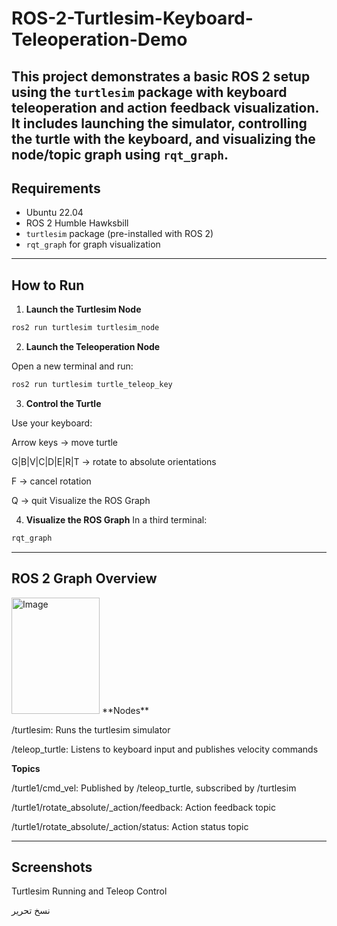 # ROS-2-Turtlesim-Keyboard-Teleoperation-Demo
This project demonstrates a basic ROS 2 setup using the `turtlesim` package with keyboard teleoperation and action feedback visualization. It includes launching the simulator, controlling the turtle with the keyboard, and visualizing the node/topic graph using `rqt_graph`.
---

## Requirements

- Ubuntu 22.04
- ROS 2 Humble Hawksbill
- `turtlesim` package (pre-installed with ROS 2)
- `rqt_graph` for graph visualization

---

##  How to Run

1. **Launch the Turtlesim Node**

```bash
ros2 run turtlesim turtlesim_node
```


2. **Launch the Teleoperation Node**

Open a new terminal and run:

```bash
ros2 run turtlesim turtle_teleop_key
```


3. **Control the Turtle**

Use your keyboard:

Arrow keys → move turtle

G|B|V|C|D|E|R|T → rotate to absolute orientations

F → cancel rotation

Q → quit
Visualize the ROS Graph


4. **Visualize the ROS Graph**
 In a third terminal:

```bash
rqt_graph
```
---

## ROS 2 Graph Overview
<img width="141" height="186" alt="Image" src="https://github.com/user-attachments/assets/dce87602-2642-4ae7-badb-120200fdb165" />
**Nodes**

/turtlesim: Runs the turtlesim simulator

/teleop_turtle: Listens to keyboard input and publishes velocity commands

**Topics**

/turtle1/cmd_vel: Published by /teleop_turtle, subscribed by /turtlesim

/turtle1/rotate_absolute/_action/feedback: Action feedback topic

/turtle1/rotate_absolute/_action/status: Action status topic

---

## Screenshots
Turtlesim Running and Teleop Control




نسخ
تحرير
